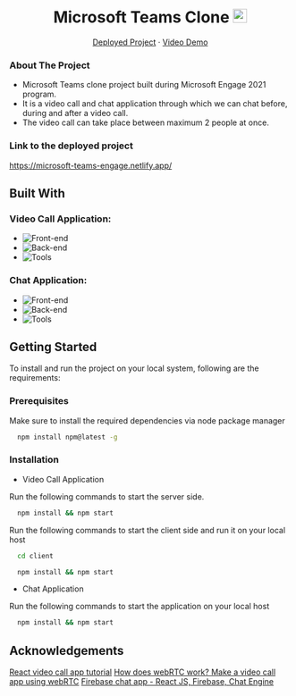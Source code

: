 <h1 align="center">Microsoft Teams Clone 
  <img src="https://upload.wikimedia.org/wikipedia/commons/thumb/4/44/Microsoft_logo.svg/480px-Microsoft_logo.svg.png" alt="Logo" width="25" height="25">
</h1>

<p align="center">
 <a href="https://microsoft-teams-engage.netlify.app/">Deployed Project</a>
    ·
 <a href="">Video Demo</a>
</p>
    
<!-- ABOUT THE PROJECT -->

### About The Project
* Microsoft Teams clone project built during Microsoft Engage 2021 program. 
* It is a video call and chat application through which we can chat before, during and after a video call. 
* The video call can take place between maximum 2 people at once.

### Link to the deployed project
https://microsoft-teams-engage.netlify.app/

## Built With

### Video Call Application: 
* ![Front-end][front-end-shield]
* ![Back-end][back-end-shield]
* ![Tools][tools-shield]

### Chat Application: 
* ![Front-end][front-end-shield-1]
* ![Back-end][back-end-shield-1]
* ![Tools][tools-shield-1]

<!-- INSTALLATIONS -->

## Getting Started
To install and run the project on your local system, following are the requirements:
### Prerequisites
Make sure to install the required dependencies via node package manager
```sh
  npm install npm@latest -g
```
### Installation

* Video Call Application

Run the following commands to start the server side.

```sh
  npm install && npm start
```
Run the following commands to start the client side and run it on your local host
```sh
  cd client
```
```sh
  npm install && npm start
```

* Chat Application

Run the following commands to start the application on your local host

```sh
  npm install && npm start
```

<!-- ACKNOWLEDGEMENTS -->

## Acknowledgements

[React video call app tutorial](https://youtu.be/oxFr7we3LC8)
[How does webRTC work? Make a video call app using webRTC](https://youtu.be/rr_Zd16dql0)
[Firebase chat app - React JS, Firebase, Chat Engine](https://youtu.be/Bv9Js3QLOLY)

<!--MARKDOWN LINKS-->
[front-end-shield]: https://img.shields.io/badge/Front--end-ReactJS%2C%20Material--UI-blueviolet
[back-end-shield]: https://img.shields.io/badge/Back--end-NodeJS%2C%20Express%2C%20socket.io-blueviolet
[tools-shield]: https://img.shields.io/badge/Tools-PeerJS%2C%20webRTC-blueviolet
[front-end-shield-1]: https://img.shields.io/badge/Front--end-ReactJS%2C%20Ant--Design-blueviolet
[back-end-shield-1]: https://img.shields.io/badge/Back--end-ChatEngine.io-blueviolet
[tools-shield-1]: https://img.shields.io/badge/Tools-FireBase%2C%20Axios-blueviolet
